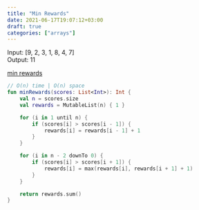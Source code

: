 ```yaml
---
title: "Min Rewards"
date: 2021-06-17T19:07:12+03:00
draft: true
categories: ["arrays"]
---
```


Input: [9, 2, 3, 1, 8, 4, 7] \
Output: 11

[min rewards](https://github.com/solairerove/algs4-leprosorium/blob/master/src/main/kotlin/com/github/solairerove/algs4/leprosorium/arrays/MinRewards.kt)

```kotlin
// O(n) time | O(n) space
fun minRewards(scores: List<Int>): Int {
    val n = scores.size
    val rewards = MutableList(n) { 1 }

    for (i in 1 until n) {
        if (scores[i] > scores[i - 1]) {
            rewards[i] = rewards[i - 1] + 1
        }
    }

    for (i in n - 2 downTo 0) {
        if (scores[i] > scores[i + 1]) {
            rewards[i] = max(rewards[i], rewards[i + 1] + 1)
        }
    }

    return rewards.sum()
}
```
